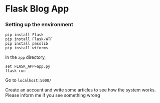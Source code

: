 # Flask Blog App

### Setting up the environment

```
pip install Flask
pip install Flask-WTF
pip install passlib
pip install wtforms
```
In the `app` directory,
```
set FLASK_APP=app.py
flask run
```

Go to `localhost:5000/`

Create an account and write some articles to see how the system works.
<br>
Please inform me if you see something wrong
